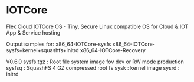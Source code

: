 # IOTCore
Flex Cloud IOTCore OS - Tiny, Secure Linux compatible OS for Cloud &amp; IOT App &amp; Service hosting

Output samples for:
x86_64-IOTCore-sysfs
x86_64-IOTCore-sysfs+kernel+squashfs+initrd
x86_64-IOTCore-Recovery

V0.6.0
sysfs.tgz :	Root file system image fov dev or RW mode production
sysfsq    :	SquashFS 4 GZ compressed root fs
sysk      :	kernel image
sysrd     :	initrd

